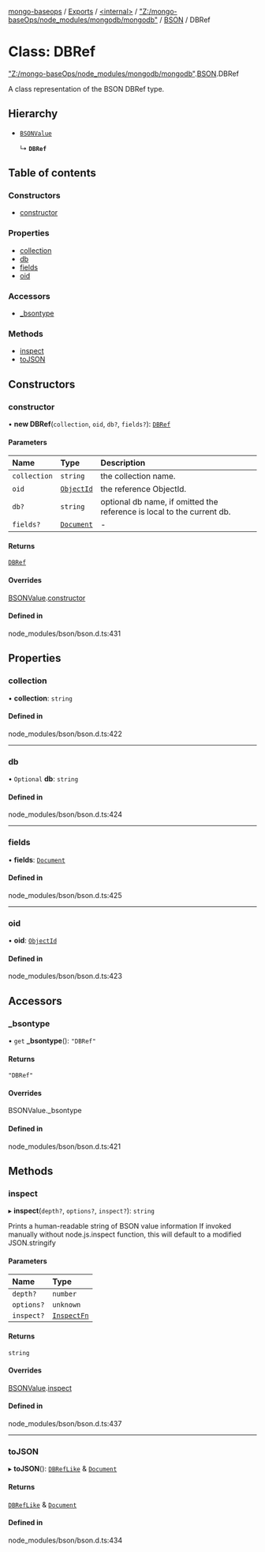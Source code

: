 [mongo-baseops](../README.md) / [Exports](../modules.md) / [\<internal\>](../modules/internal_.md) / ["Z:/mongo-baseOps/node\_modules/mongodb/mongodb"](../modules/internal_._Z__mongo_baseOps_node_modules_mongodb_mongodb_.md) / [BSON](../modules/internal_._Z__mongo_baseOps_node_modules_mongodb_mongodb_.BSON.md) / DBRef

# Class: DBRef

["Z:/mongo-baseOps/node\_modules/mongodb/mongodb"](../modules/internal_._Z__mongo_baseOps_node_modules_mongodb_mongodb_.md).[BSON](../modules/internal_._Z__mongo_baseOps_node_modules_mongodb_mongodb_.BSON.md).DBRef

A class representation of the BSON DBRef type.

## Hierarchy

- [`BSONValue`](internal_._Z__mongo_baseOps_node_modules_mongodb_mongodb_.BSON.BSONValue.md)

  ↳ **`DBRef`**

## Table of contents

### Constructors

- [constructor](internal_._Z__mongo_baseOps_node_modules_mongodb_mongodb_.BSON.DBRef.md#constructor)

### Properties

- [collection](internal_._Z__mongo_baseOps_node_modules_mongodb_mongodb_.BSON.DBRef.md#collection)
- [db](internal_._Z__mongo_baseOps_node_modules_mongodb_mongodb_.BSON.DBRef.md#db)
- [fields](internal_._Z__mongo_baseOps_node_modules_mongodb_mongodb_.BSON.DBRef.md#fields)
- [oid](internal_._Z__mongo_baseOps_node_modules_mongodb_mongodb_.BSON.DBRef.md#oid)

### Accessors

- [\_bsontype](internal_._Z__mongo_baseOps_node_modules_mongodb_mongodb_.BSON.DBRef.md#_bsontype)

### Methods

- [inspect](internal_._Z__mongo_baseOps_node_modules_mongodb_mongodb_.BSON.DBRef.md#inspect)
- [toJSON](internal_._Z__mongo_baseOps_node_modules_mongodb_mongodb_.BSON.DBRef.md#tojson)

## Constructors

### constructor

• **new DBRef**(`collection`, `oid`, `db?`, `fields?`): [`DBRef`](internal_._Z__mongo_baseOps_node_modules_mongodb_mongodb_.BSON.DBRef.md)

#### Parameters

| Name | Type | Description |
| :------ | :------ | :------ |
| `collection` | `string` | the collection name. |
| `oid` | [`ObjectId`](internal_._Z__mongo_baseOps_node_modules_mongodb_mongodb_.BSON.ObjectId.md) | the reference ObjectId. |
| `db?` | `string` | optional db name, if omitted the reference is local to the current db. |
| `fields?` | [`Document`](../interfaces/internal_._Z__mongo_baseOps_node_modules_mongodb_mongodb_.BSON.Document.md) | - |

#### Returns

[`DBRef`](internal_._Z__mongo_baseOps_node_modules_mongodb_mongodb_.BSON.DBRef.md)

#### Overrides

[BSONValue](internal_._Z__mongo_baseOps_node_modules_mongodb_mongodb_.BSON.BSONValue.md).[constructor](internal_._Z__mongo_baseOps_node_modules_mongodb_mongodb_.BSON.BSONValue.md#constructor)

#### Defined in

node_modules/bson/bson.d.ts:431

## Properties

### collection

• **collection**: `string`

#### Defined in

node_modules/bson/bson.d.ts:422

___

### db

• `Optional` **db**: `string`

#### Defined in

node_modules/bson/bson.d.ts:424

___

### fields

• **fields**: [`Document`](../interfaces/internal_._Z__mongo_baseOps_node_modules_mongodb_mongodb_.BSON.Document.md)

#### Defined in

node_modules/bson/bson.d.ts:425

___

### oid

• **oid**: [`ObjectId`](internal_._Z__mongo_baseOps_node_modules_mongodb_mongodb_.BSON.ObjectId.md)

#### Defined in

node_modules/bson/bson.d.ts:423

## Accessors

### \_bsontype

• `get` **_bsontype**(): ``"DBRef"``

#### Returns

``"DBRef"``

#### Overrides

BSONValue.\_bsontype

#### Defined in

node_modules/bson/bson.d.ts:421

## Methods

### inspect

▸ **inspect**(`depth?`, `options?`, `inspect?`): `string`

Prints a human-readable string of BSON value information
If invoked manually without node.js.inspect function, this will default to a modified JSON.stringify

#### Parameters

| Name | Type |
| :------ | :------ |
| `depth?` | `number` |
| `options?` | `unknown` |
| `inspect?` | [`InspectFn`](../modules/internal_.md#inspectfn) |

#### Returns

`string`

#### Overrides

[BSONValue](internal_._Z__mongo_baseOps_node_modules_mongodb_mongodb_.BSON.BSONValue.md).[inspect](internal_._Z__mongo_baseOps_node_modules_mongodb_mongodb_.BSON.BSONValue.md#inspect)

#### Defined in

node_modules/bson/bson.d.ts:437

___

### toJSON

▸ **toJSON**(): [`DBRefLike`](../interfaces/internal_._Z__mongo_baseOps_node_modules_mongodb_mongodb_.BSON.DBRefLike.md) & [`Document`](../interfaces/internal_._Z__mongo_baseOps_node_modules_mongodb_mongodb_.BSON.Document.md)

#### Returns

[`DBRefLike`](../interfaces/internal_._Z__mongo_baseOps_node_modules_mongodb_mongodb_.BSON.DBRefLike.md) & [`Document`](../interfaces/internal_._Z__mongo_baseOps_node_modules_mongodb_mongodb_.BSON.Document.md)

#### Defined in

node_modules/bson/bson.d.ts:434
